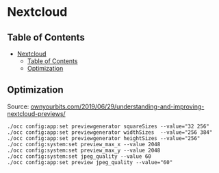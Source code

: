 # Nextcloud

## Table of Contents

- [Nextcloud](#nextcloud)
  - [Table of Contents](#table-of-contents)
  - [Optimization](#optimization)

## Optimization

Source: [ownyourbits.com/2019/06/29/understanding-and-improving-nextcloud-previews/](https://ownyourbits.com/2019/06/29/understanding-and-improving-nextcloud-previews/)

```shell
./occ config:app:set previewgenerator squareSizes --value="32 256"
./occ config:app:set previewgenerator widthSizes  --value="256 384"
./occ config:app:set previewgenerator heightSizes --value="256"
./occ config:system:set preview_max_x --value 2048
./occ config:system:set preview_max_y --value 2048
./occ config:system:set jpeg_quality --value 60
./occ config:app:set preview jpeg_quality --value="60"
```
